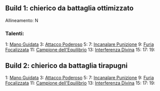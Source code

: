 
## Build 1: chierico da battaglia ottimizzato

Allineamento: N
### Talenti:

1: [Mano Guidata](https://golarion.altervista.org/wiki/Mano_Guidata)
3: [Attacco Poderoso](https://golarion.altervista.org/wiki/Attacco_Poderoso)
5: 
7: [Incanalare Punizione](https://golarion.altervista.org/wiki/Incanalare_Punizione)
9: [Furia Focalizzata](https://golarion.altervista.org/wiki/Furia_Focalizzata) 
11: [Campione dell'Equilibrio](https://golarion.altervista.org/wiki/Campione_dell%27Equilibrio)
13: [Interferenza Divina](https://golarion.altervista.org/wiki/Interferenza_Divina)
15:
17:
19:


## Build 2: chierico da battaglia tirapugni

1: [Mano Guidata](https://golarion.altervista.org/wiki/Mano_Guidata)
3: [Attacco Poderoso](https://golarion.altervista.org/wiki/Attacco_Poderoso)
5: 
7: [Incanalare Punizione](https://golarion.altervista.org/wiki/Incanalare_Punizione)
9: [Furia Focalizzata](https://golarion.altervista.org/wiki/Furia_Focalizzata) 
11: [Campione dell'Equilibrio](https://golarion.altervista.org/wiki/Campione_dell%27Equilibrio)
13: [Interferenza Divina](https://golarion.altervista.org/wiki/Interferenza_Divina)
15:
17:
19: